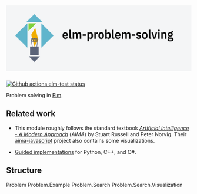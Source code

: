 # ![elm-problem-solving](elm-problem-solving.png)

[![Github actions elm-test status](https://github.com/davidpomerenke/elm-problem-solving/workflows/elm-test/badge.svg)](https://github.com/davidpomerenke/elm-problem-solving/actions?query=workflow%3Aelm-test)

Problem solving in [Elm](https://elm-lang.org/).

## Related work

- This module roughly follows the standard textbook [*Artificial Intelligence - A Modern Approach*](http://aima.cs.berkeley.edu/) (*AIMA*) by Stuart Russell and Peter Norvig. Their [aima-javascript](https://github.com/aimacode/aima-javascript) project also contains some visualizations.

- [Guided implementations](https://www.redblobgames.com/pathfinding/a-star/implementation.html) for Python, C++, and C#.

## Structure

Problem
Problem.Example
Problem.Search
Problem.Search.Visualization
